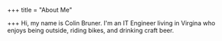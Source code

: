 +++
title = "About Me"

+++
Hi, my name is Colin Bruner. I'm an IT Engineer living in Virgina who enjoys being outside, riding bikes, and drinking craft beer.
